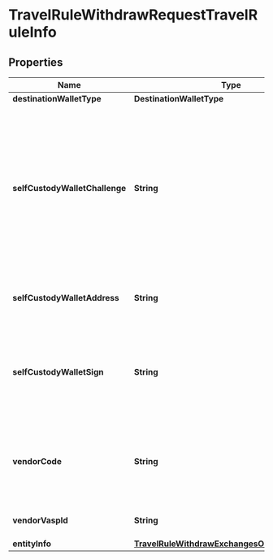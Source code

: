 

# TravelRuleWithdrawRequestTravelRuleInfo


## Properties

| Name | Type | Description | Notes |
|------------ | ------------- | ------------- | -------------|
|**destinationWalletType** | **DestinationWalletType** |  |  |
|**selfCustodyWalletChallenge** | **String** | The message obtained from the &#x60;Retrieve transaction limitations&#x60; operation. This message is used to verify wallet ownership through signing. |  |
|**selfCustodyWalletAddress** | **String** | The address of the self-custody wallet. |  |
|**selfCustodyWalletSign** | **String** | The signature created by signing the challenge message with the wallet&#39;s private key. |  |
|**vendorCode** | **String** | The vendor code of the exchange or virtual asset service provider (VASP). |  |
|**vendorVaspId** | **String** | The unique identifier of the VASP. |  |
|**entityInfo** | [**TravelRuleWithdrawExchangesOrVASPEntityInfo**](TravelRuleWithdrawExchangesOrVASPEntityInfo.md) |  |  |



